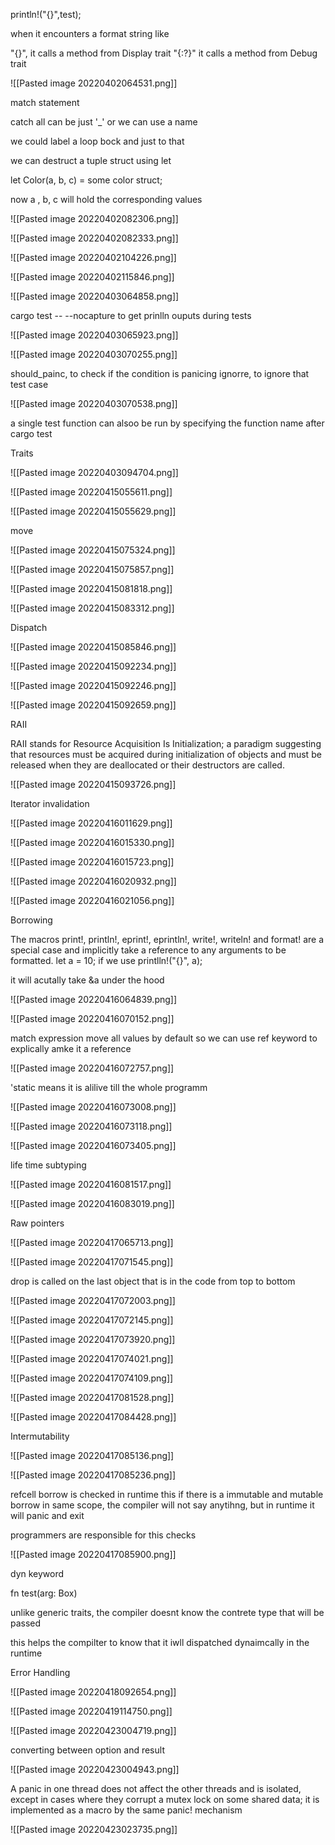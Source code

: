 println!("{}",test);


when it encounters a format string like 

"{}", it calls a method from Display trait
"{:?}" it calls a method from Debug trait

![[Pasted image 20220402064531.png]]


match statement

catch all can be just '\_' or we can use a name

we could label a loop bock and just to that

we can destruct a tuple struct using let

let Color(a, b, c) = some color struct;

now a , b, c will hold the corresponding values


![[Pasted image 20220402082306.png]]

![[Pasted image 20220402082333.png]]

![[Pasted image 20220402104226.png]]



![[Pasted image 20220402115846.png]]


![[Pasted image 20220403064858.png]]

cargo test -- --nocapture to get prinlln ouputs during tests

![[Pasted image 20220403065923.png]]

![[Pasted image 20220403070255.png]]

should_painc, to check if the condition is panicing
ignorre, to ignore that test case

![[Pasted image 20220403070538.png]]

a single test function can alsoo be run by specifying the function name after cargo test


Traits

![[Pasted image 20220403094704.png]]



![[Pasted image 20220415055611.png]]


![[Pasted image 20220415055629.png]]


move

![[Pasted image 20220415075324.png]]


![[Pasted image 20220415075857.png]]

![[Pasted image 20220415081818.png]]

![[Pasted image 20220415083312.png]]

Dispatch

![[Pasted image 20220415085846.png]]

![[Pasted image 20220415092234.png]]

![[Pasted image 20220415092246.png]]


![[Pasted image 20220415092659.png]]

RAII

RAII stands for Resource Acquisition Is Initialization; a paradigm suggesting that resources must be acquired during initialization of objects and must be released when they are deallocated or their destructors are called.

![[Pasted image 20220415093726.png]]


Iterator invalidation

![[Pasted image 20220416011629.png]]


![[Pasted image 20220416015330.png]]


![[Pasted image 20220416015723.png]]

![[Pasted image 20220416020932.png]]


![[Pasted image 20220416021056.png]]

Borrowing

The macros print!, println!, eprint!, eprintln!, write!, writeln! and format! are a special case and implicitly take a reference to any arguments to be formatted.
let a = 10;
if we use printlln!("{}", a);

it will acutally take &a under the hood

![[Pasted image 20220416064839.png]]

![[Pasted image 20220416070152.png]]

match expression move all values by default so we can use ref keyword to explically amke it a reference


![[Pasted image 20220416072757.png]]

'static means it is alilive till the whole programm

![[Pasted image 20220416073008.png]]

![[Pasted image 20220416073118.png]]

![[Pasted image 20220416073405.png]]

life time subtyping

![[Pasted image 20220416081517.png]]

![[Pasted image 20220416083019.png]]

Raw pointers

![[Pasted image 20220417065713.png]]

![[Pasted image 20220417071545.png]]



drop is called on the last object that is in the code from top to bottom

![[Pasted image 20220417072003.png]]

![[Pasted image 20220417072145.png]]

![[Pasted image 20220417073920.png]]

![[Pasted image 20220417074021.png]]


![[Pasted image 20220417074109.png]]

![[Pasted image 20220417081528.png]]

![[Pasted image 20220417084428.png]]

Intermutability

![[Pasted image 20220417085136.png]]

![[Pasted image 20220417085236.png]]

refcell borrow is checked in runtime this if there is a immutable and mutable borrow in same scope, the compiler will not say anytihng, but in runtime it will panic and exit

programmers are responsible for this checks

![[Pasted image 20220417085900.png]]

dyn keyword

fn test(arg: Box<dyn test_trait>)

unlike generic traits, the compiler doesnt know the contrete type that will be passed

this helps the compilter to know that it iwll dispatched dynaimcally in the runtime


Error Handling

![[Pasted image 20220418092654.png]]

![[Pasted image 20220419114750.png]]

![[Pasted image 20220423004719.png]]

converting between option and result

![[Pasted image 20220423004943.png]]

 A panic in one thread does not affect the other threads and is isolated, except in cases where they corrupt a mutex lock on some shared data; it is implemented as a macro by the same panic! mechanism


![[Pasted image 20220423023735.png]]







